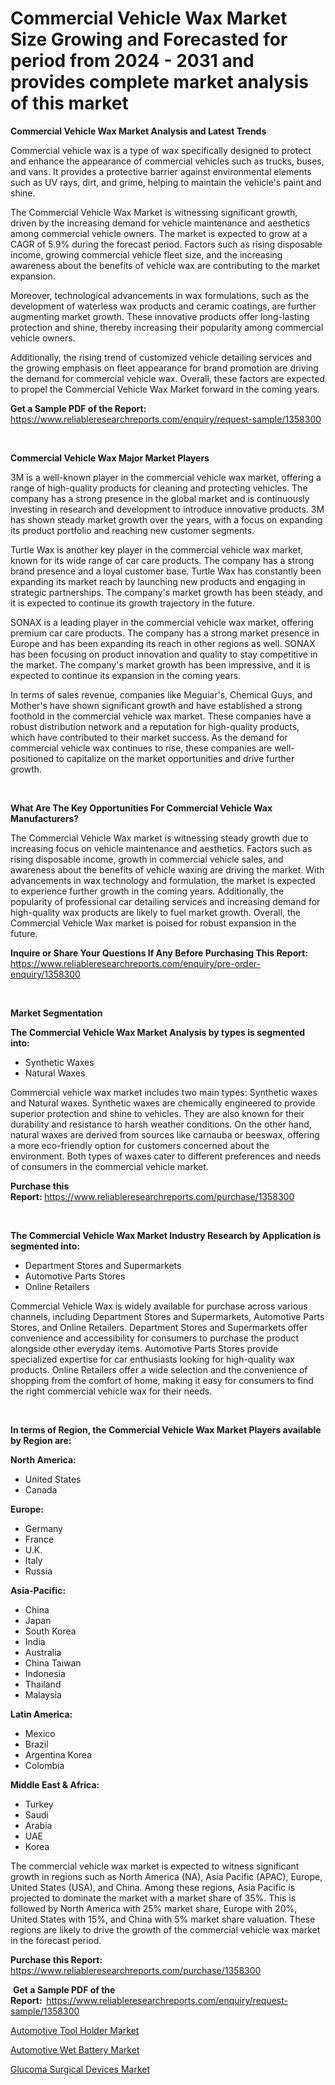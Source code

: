 <p><h1>Commercial Vehicle Wax Market Size Growing and Forecasted for period from 2024 - 2031 and provides complete market analysis of this market</h1></p><p><strong>Commercial Vehicle Wax Market Analysis and Latest Trends</strong></p>
<p><p>Commercial vehicle wax is a type of wax specifically designed to protect and enhance the appearance of commercial vehicles such as trucks, buses, and vans. It provides a protective barrier against environmental elements such as UV rays, dirt, and grime, helping to maintain the vehicle's paint and shine.</p><p>The Commercial Vehicle Wax Market is witnessing significant growth, driven by the increasing demand for vehicle maintenance and aesthetics among commercial vehicle owners. The market is expected to grow at a CAGR of 5.9% during the forecast period. Factors such as rising disposable income, growing commercial vehicle fleet size, and the increasing awareness about the benefits of vehicle wax are contributing to the market expansion.</p><p>Moreover, technological advancements in wax formulations, such as the development of waterless wax products and ceramic coatings, are further augmenting market growth. These innovative products offer long-lasting protection and shine, thereby increasing their popularity among commercial vehicle owners.</p><p>Additionally, the rising trend of customized vehicle detailing services and the growing emphasis on fleet appearance for brand promotion are driving the demand for commercial vehicle wax. Overall, these factors are expected to propel the Commercial Vehicle Wax Market forward in the coming years.</p></p>
<p><strong>Get a Sample PDF of the Report:&nbsp;</strong> <a href="https://www.reliableresearchreports.com/enquiry/request-sample/1358300">https://www.reliableresearchreports.com/enquiry/request-sample/1358300</a></p>
<p>&nbsp;</p>
<p><strong>Commercial Vehicle Wax Major Market Players</strong></p>
<p><p>3M is a well-known player in the commercial vehicle wax market, offering a range of high-quality products for cleaning and protecting vehicles. The company has a strong presence in the global market and is continuously investing in research and development to introduce innovative products. 3M has shown steady market growth over the years, with a focus on expanding its product portfolio and reaching new customer segments.</p><p>Turtle Wax is another key player in the commercial vehicle wax market, known for its wide range of car care products. The company has a strong brand presence and a loyal customer base. Turtle Wax has constantly been expanding its market reach by launching new products and engaging in strategic partnerships. The company's market growth has been steady, and it is expected to continue its growth trajectory in the future.</p><p>SONAX is a leading player in the commercial vehicle wax market, offering premium car care products. The company has a strong market presence in Europe and has been expanding its reach in other regions as well. SONAX has been focusing on product innovation and quality to stay competitive in the market. The company's market growth has been impressive, and it is expected to continue its expansion in the coming years.</p><p>In terms of sales revenue, companies like Meguiar's, Chemical Guys, and Mother's have shown significant growth and have established a strong foothold in the commercial vehicle wax market. These companies have a robust distribution network and a reputation for high-quality products, which have contributed to their market success. As the demand for commercial vehicle wax continues to rise, these companies are well-positioned to capitalize on the market opportunities and drive further growth.</p></p>
<p>&nbsp;</p>
<p><strong>What Are The Key Opportunities For Commercial Vehicle Wax Manufacturers?</strong></p>
<p><p>The Commercial Vehicle Wax market is witnessing steady growth due to increasing focus on vehicle maintenance and aesthetics. Factors such as rising disposable income, growth in commercial vehicle sales, and awareness about the benefits of vehicle waxing are driving the market. With advancements in wax technology and formulation, the market is expected to experience further growth in the coming years. Additionally, the popularity of professional car detailing services and increasing demand for high-quality wax products are likely to fuel market growth. Overall, the Commercial Vehicle Wax market is poised for robust expansion in the future.</p></p>
<p><strong>Inquire or Share Your Questions If Any Before Purchasing This Report:</strong> <a href="https://www.reliableresearchreports.com/enquiry/pre-order-enquiry/1358300">https://www.reliableresearchreports.com/enquiry/pre-order-enquiry/1358300</a></p>
<p>&nbsp;</p>
<p><strong>Market Segmentation</strong></p>
<p><strong>The Commercial Vehicle Wax Market Analysis by types is segmented into:</strong></p>
<p><ul><li>Synthetic Waxes</li><li>Natural Waxes</li></ul></p>
<p><p>Commercial vehicle wax market includes two main types: Synthetic waxes and Natural waxes. Synthetic waxes are chemically engineered to provide superior protection and shine to vehicles. They are also known for their durability and resistance to harsh weather conditions. On the other hand, natural waxes are derived from sources like carnauba or beeswax, offering a more eco-friendly option for customers concerned about the environment. Both types of waxes cater to different preferences and needs of consumers in the commercial vehicle market.</p></p>
<p><strong>Purchase this Report:&nbsp;</strong><a href="https://www.reliableresearchreports.com/purchase/1358300">https://www.reliableresearchreports.com/purchase/1358300</a></p>
<p>&nbsp;</p>
<p><strong>The Commercial Vehicle Wax Market Industry Research by Application is segmented into:</strong></p>
<p><ul><li>Department Stores and Supermarkets</li><li>Automotive Parts Stores</li><li>Online Retailers</li></ul></p>
<p><p>Commercial Vehicle Wax is widely available for purchase across various channels, including Department Stores and Supermarkets, Automotive Parts Stores, and Online Retailers. Department Stores and Supermarkets offer convenience and accessibility for consumers to purchase the product alongside other everyday items. Automotive Parts Stores provide specialized expertise for car enthusiasts looking for high-quality wax products. Online Retailers offer a wide selection and the convenience of shopping from the comfort of home, making it easy for consumers to find the right commercial vehicle wax for their needs.</p></p>
<p>&nbsp;</p>
<p><strong>In terms of Region, the Commercial Vehicle Wax Market Players available by Region are:</strong></p>
<p>
    <p> <strong> North America: </strong>
        <ul>
            <li>United States</li>
            <li>Canada</li>
        </ul>
        </p> 
    <p> <strong> Europe: </strong>
        <ul>
            <li>Germany</li>
            <li>France</li>
            <li>U.K.</li>
            <li>Italy</li>
            <li>Russia</li>
        </ul>
        </p> 
    <p> <strong> Asia-Pacific: </strong>
        <ul>
            <li>China</li>
            <li>Japan</li>
            <li>South Korea</li>
            <li>India</li>
            <li>Australia</li>
            <li>China Taiwan</li>
            <li>Indonesia</li>
            <li>Thailand</li>
            <li>Malaysia</li>
        </ul>
        </p> 
    <p> <strong> Latin America: </strong>
        <ul>
            <li>Mexico</li>
            <li>Brazil</li>
            <li>Argentina Korea</li>
            <li>Colombia</li>
        </ul>
        </p> 
    <p> <strong> Middle East & Africa: </strong>
        <ul>
            <li>Turkey</li>
            <li>Saudi</li>
            <li>Arabia</li>
            <li>UAE</li>
            <li>Korea</li>
        </ul>
    </p>
    </p>
<p><p>The commercial vehicle wax market is expected to witness significant growth in regions such as North America (NA), Asia Pacific (APAC), Europe, United States (USA), and China. Among these regions, Asia Pacific is projected to dominate the market with a market share of 35%. This is followed by North America with 25% market share, Europe with 20%, United States with 15%, and China with 5% market share valuation. These regions are likely to drive the growth of the commercial vehicle wax market in the forecast period.</p></p>
<p><strong>Purchase this Report: </strong><a href="https://www.reliableresearchreports.com/purchase/1358300">https://www.reliableresearchreports.com/purchase/1358300</a></p>
<p>&nbsp;<strong>Get a Sample PDF of the Report:&nbsp;&nbsp;</strong><a href="https://www.reliableresearchreports.com/enquiry/request-sample/1358300">https://www.reliableresearchreports.com/enquiry/request-sample/1358300</a></p>
<p><strong></strong></p>
<p><p><a href="https://view.publitas.com/reportprime-1/automotive-tool-holder-market-size-evaluating-its-market-trends-growth-and-projections-2023-2030/">Automotive Tool Holder Market</a></p><p><a href="https://github.com/singletonthaxterkelliehr2df/Market-Research-Report-List-1/blob/main/automotive-wet-battery-market.md">Automotive Wet Battery Market</a></p><p><a href="https://view.publitas.com/reportprime-1/glucoma-surgical-devices-market-provides-detailed-segmentation-of-this-market-based-on-type-application-and-region-and-forecast-for-the-period-from-2023-2030/">Glucoma Surgical Devices Market</a></p></p>